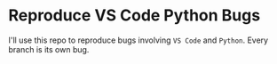 # Reproduce VS Code Python Bugs

I'll use this repo to reproduce bugs involving `VS Code` and `Python`. Every branch is its own bug.
